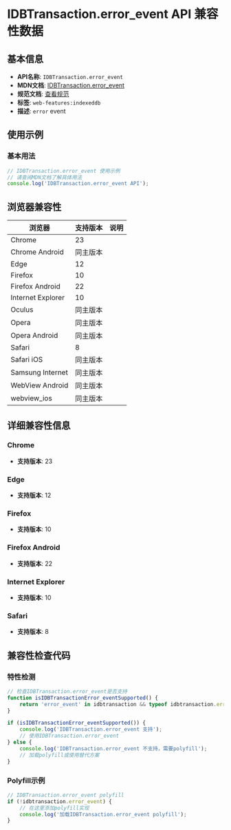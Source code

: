 # IDBTransaction.error_event API 兼容性数据

## 基本信息

- **API名称**: `IDBTransaction.error_event`
- **MDN文档**: [IDBTransaction.error_event](https://developer.mozilla.org/docs/Web/API/IDBTransaction/error_event)
- **规范文档**: [查看规范](https://w3c.github.io/IndexedDB/#eventdef-idbrequest-error)
- **标签**: `web-features:indexeddb`
- **描述**: `error` event

## 使用示例

### 基本用法

```javascript
// IDBTransaction.error_event 使用示例
// 请查阅MDN文档了解具体用法
console.log('IDBTransaction.error_event API');
```

## 浏览器兼容性

| 浏览器 | 支持版本 | 说明 |
|--------|----------|------|
| Chrome | 23 |  |
| Chrome Android | 同主版本 |  |
| Edge | 12 |  |
| Firefox | 10 |  |
| Firefox Android | 22 |  |
| Internet Explorer | 10 |  |
| Oculus | 同主版本 |  |
| Opera | 同主版本 |  |
| Opera Android | 同主版本 |  |
| Safari | 8 |  |
| Safari iOS | 同主版本 |  |
| Samsung Internet | 同主版本 |  |
| WebView Android | 同主版本 |  |
| webview_ios | 同主版本 |  |

## 详细兼容性信息

### Chrome

- **支持版本**: 23

### Edge

- **支持版本**: 12

### Firefox

- **支持版本**: 10

### Firefox Android

- **支持版本**: 22

### Internet Explorer

- **支持版本**: 10

### Safari

- **支持版本**: 8

## 兼容性检查代码

### 特性检测

```javascript
// 检查IDBTransaction.error_event是否支持
function isIDBTransactionError_eventSupported() {
    return 'error_event' in idbtransaction && typeof idbtransaction.error_event === 'function';
}

if (isIDBTransactionError_eventSupported()) {
    console.log('IDBTransaction.error_event 支持');
    // 使用IDBTransaction.error_event
} else {
    console.log('IDBTransaction.error_event 不支持，需要polyfill');
    // 加载polyfill或使用替代方案
}
```

### Polyfill示例

```javascript
// IDBTransaction.error_event polyfill
if (!idbtransaction.error_event) {
    // 在这里添加polyfill实现
    console.log('加载IDBTransaction.error_event polyfill');
}
```

